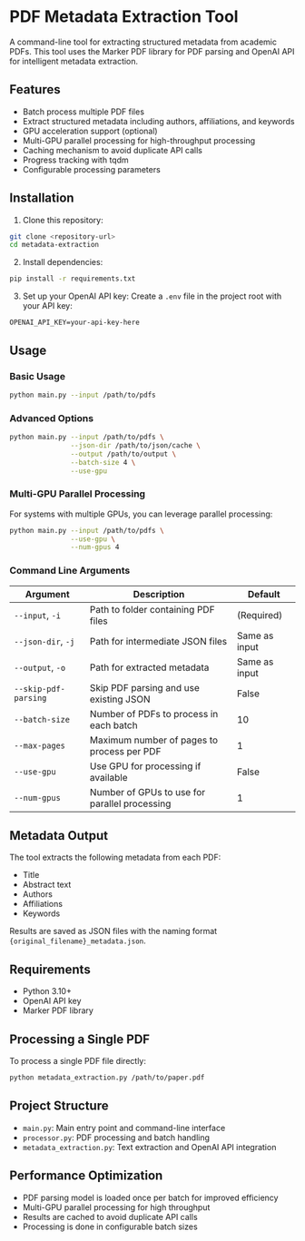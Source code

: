 # PDF Metadata Extraction Tool

A command-line tool for extracting structured metadata from academic PDFs. This tool uses the Marker PDF library for PDF parsing and OpenAI API for intelligent metadata extraction.

## Features

- Batch process multiple PDF files
- Extract structured metadata including authors, affiliations, and keywords
- GPU acceleration support (optional)
- Multi-GPU parallel processing for high-throughput processing
- Caching mechanism to avoid duplicate API calls
- Progress tracking with tqdm
- Configurable processing parameters

## Installation

1. Clone this repository:
```bash
git clone <repository-url>
cd metadata-extraction
```

2. Install dependencies:
```bash
pip install -r requirements.txt
```

3. Set up your OpenAI API key:
Create a `.env` file in the project root with your API key:
```
OPENAI_API_KEY=your-api-key-here
```

## Usage

### Basic Usage

```bash
python main.py --input /path/to/pdfs
```

### Advanced Options

```bash
python main.py --input /path/to/pdfs \
               --json-dir /path/to/json/cache \
               --output /path/to/output \
               --batch-size 4 \
               --use-gpu
```

### Multi-GPU Parallel Processing

For systems with multiple GPUs, you can leverage parallel processing:

```bash
python main.py --input /path/to/pdfs \
               --use-gpu \
               --num-gpus 4
```

### Command Line Arguments

| Argument | Description | Default |
|----------|-------------|---------|
| `--input`, `-i` | Path to folder containing PDF files | (Required) |
| `--json-dir`, `-j` | Path for intermediate JSON files | Same as input |
| `--output`, `-o` | Path for extracted metadata | Same as input |
| `--skip-pdf-parsing` | Skip PDF parsing and use existing JSON | False |
| `--batch-size` | Number of PDFs to process in each batch | 10 |
| `--max-pages` | Maximum number of pages to process per PDF | 1 |
| `--use-gpu` | Use GPU for processing if available | False |
| `--num-gpus` | Number of GPUs to use for parallel processing | 1 |

## Metadata Output

The tool extracts the following metadata from each PDF:

- Title
- Abstract text
- Authors
- Affiliations
- Keywords

Results are saved as JSON files with the naming format `{original_filename}_metadata.json`.

## Requirements

- Python 3.10+
- OpenAI API key
- Marker PDF library

## Processing a Single PDF

To process a single PDF file directly:

```bash
python metadata_extraction.py /path/to/paper.pdf
```

## Project Structure

- `main.py`: Main entry point and command-line interface
- `processor.py`: PDF processing and batch handling
- `metadata_extraction.py`: Text extraction and OpenAI API integration

## Performance Optimization

- PDF parsing model is loaded once per batch for improved efficiency
- Multi-GPU parallel processing for high throughput
- Results are cached to avoid duplicate API calls
- Processing is done in configurable batch sizes
